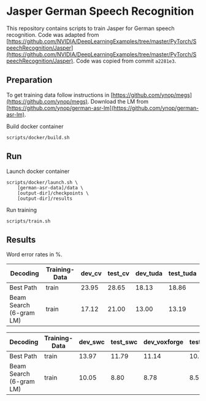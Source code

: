 # Jasper German Speech Recognition
This repository contains scripts to train Jasper for German speech recognition.
Code was adapted from [https://github.com/NVIDIA/DeepLearningExamples/tree/master/PyTorch/SpeechRecognition/Jasper](https://github.com/NVIDIA/DeepLearningExamples/tree/master/PyTorch/SpeechRecognition/Jasper).
Code was copied from commit ``a2281e3``.

## Preparation
To get training data follow instructions in [https://github.com/ynop/megs](https://github.com/ynop/megs).
Download the LM from [https://github.com/ynop/german-asr-lm](https://github.com/ynop/german-asr-lm).

Build docker container
```
scripts/docker/build.sh
```

## Run

Launch docker container
```
scripts/docker/launch.sh \
	[german-asr-data]/data \
	[output-dir]/checkpoints \
	[output-dir]/results
```

Run training
```
scripts/train.sh
```

## Results
Word error rates in %.

| Decoding                | Training-Data | dev_cv | test_cv | dev_tuda | test_tuda |
| ----------------------- | ------------- | ------ | ------- | -------- | --------- |
| Best Path               | train         | 23.95  | 28.65 | 18.13 | 18.86 |
| Beam Search (6-gram LM) | train         | 17.12  | 21.00 | 13.00 | 13.19 |

| Decoding                | Training-Data | dev_swc | test_swc | dev_voxforge | test_voxforge |
| ----------------------- | ------------- | ------ | ------- | -------- | --------- |
| Best Path               | train         | 13.97  | 11.79 | 11.14 | 10.55 |
| Beam Search (6-gram LM) | train         | 10.05  | 8.80 | 8.78 | 8.50 |
